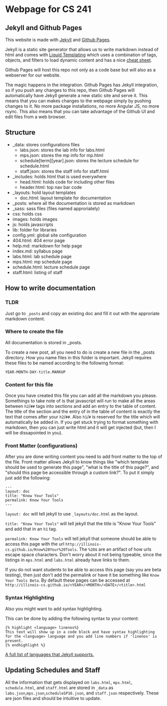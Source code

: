 # Webpage for CS 241

## Jekyll and Github Pages

This website is made with [Jekyll](https://jekyllrb.com/) and [Github Pages](https://help.github.com/articles/what-are-github-pages/).

Jekyll is a static site generator that allows us to write markdown instead of html and comes with [Liquid Templating](http://liquidmarkup.org/) which uses a combination of tags, objects, and filters to load dynamic content and has a nice [cheat sheet](http://cheat.markdunkley.com/).

Github Pages will host this repo not only as a code base but will also as a webserver for our website.

The magic happens in the integration. Github Pages has Jekyll integration, so if you push any changes to this repo, then Github Pages will automatically have Jekyll generate a new static site and serve it. This means that you can makes changes to the webpage simply by pushing changes to it. No more package installations, no more Angular JS, no more rsync. This also means that you can take advantage of the Github UI and edit files from a web browser.

## Structure

- _data: stores configurations files
  - labs.json: stores the lab info for labs.html
  - mps.json: stores the mp info for mp.html
  - schedule[term][year].json: stores the lecture schedule for schedule.html
  - staff.json: stores the staff info for staff.html
- _includes: holds html that is used everywhere
  - head.html: holds code for including other files
  - header.html: top nav bar code
- _layouts: hold layout templates
  - doc.html: layout template for documentation
- _posts: where all the documentation is stored as markdown
- _sass: sass files (files named approriately)
- css: holds css
- images: holds images
- js: holds javascripts
- lib: folder for libraries
- config.yml: global site configuration
- 404.html: 404 error page
- help.md: markdown for help page
- index.md: syllabus page
- labs.html: lab schedule page
- mps.html: mp schedule page
- schedule.html: lecture schedule page
- staff.html: listing of staff

## How to write documentation

### TLDR
Just go to `_posts` and copy an existing doc and fill it out with the approriate markdown content.

### Where to create the file
All documentation is stored in _posts.

To create a new post, all you need to do is create a new file in the _posts directory. How you name files in this folder is important. Jekyll requires these files to be named according to the following format:

`YEAR-MONTH-DAY-title.MARKUP`

### Content for this file
Once you have created this file you can add all the markdown you please. Somethings to take note of is that javascript will run to make all the areas between `h2`/`##` tags into sections and add an entry to the table of content. The title of the section and the entry of in the table of content is exactly the text that comes after your `h2`/`##`. Also `h1`/`#` is reserved for the title which will automatically be added in. If you get stuck trying to format something with markdown, then you can just write html and it will get injected (but, then I will be dissapointed in you).

### Front Matter (configurations)
After you are done writing content you need to add front matter to the top of the file. Front matter allows Jekyll to know things like "which template should be used to generate this page", "what is the title of this page?", and "should this page be accessible through a custom link?". To put it simply just add the following:

```
---
layout: doc
title: "Know Your Tools"
permalink: Know Your Tools
---
```

`layout: doc` will tell jekyll to use `_layouts/doc.html` as the layout.

`title: "Know Your Tools"` will tell jekyll that the title is "Know Your Tools" and add that in an `h1` tag.

`permalink: Know Your Tools` will tell jekyll that someone should be able to access this page with the url `http://illinois-cs.github.io/Know%20Your%20Tools`. The `%20`s are an artifact of how urls escape space characters. Don't worry about it not being typeable, since the listings in `mps.html` and `labs.html` already have links to them.

If you do not want students to be able to access this page (say you are beta testing), then just don't add the permalink or have it be something like `Know Your Tools Beta`. By default these pages can be accessed at `http://illinois-cs.github.io/<YEAR>/<MONTH>/<DATE>/<title>.html`

### Syntax Highlighting
Also you might want to add syntax highlighting.

This can be done by adding the following syntax to your content:
```
{% highlight <language> linenos%}
This text will show up in a code block and have syntax highlighting for the <language> language and you add line numbers if 'linenos' is present.
{% endhighlight %}
```
[A full list of languages that Jekyll supports.](https://haisum.github.io/2014/11/07/jekyll-pygments-supported-highlighters/)


## Updating Schedules and Staff

All the information that gets displayed on `labs.html`, `mps.html`, `schedule.html`, and `staff.html` are stored in `_data` as `labs.json`,`mps.json`,`scheduleSP16.json`, and `staff.json` respectively. These are json files and should be intuitive to update.
